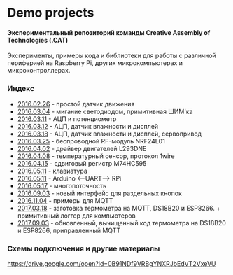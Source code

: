 # Demo projects
#### Экспериментальный репозиторий команды Creative Assembly of Technologies (.CAT)

Эксперименты, примеры кода и библиотеки для работы с различной периферией на Raspberry Pi, других микрокомпьютерах и микроконтроллерах.

### Индекс
* [2016.02.26](2016.02.26) - простой датчик движения
* [2016.03.04](2016.03.04) - мигание светодиодом, примитивная ШИМ'ка
* [2016.03.11](2016.03.11) - АЦП и потенциометр
* [2016.03.12](2016.03.12) - АЦП, датчик влажности и дисплей
* [2016.03.18](2016.03.18) - АЦП, датчик влажности и дисплей, сервопривод
* [2016.03.25](2016.03.25) - беспроводной RF-модуль NRF24L01
* [2016.04.02](2016.04.02) - драйвер двигателей L293DNE
* [2016.04.08](2016.04.08) - температурный сенсор, протокол 1wire
* [2016.04.15](2016.04.15) - сдвиговый регистр M74HC595
* [2016.05.11](2016.05.11) - клавиатура
* [2016.05.11](2016.05.11) - Arduino <--UART--> RPi
* [2016.05.17](2016.05.17) - многопоточность
* [2016.09.03](2016.09.03) - новый интерфейс для раздельных кнопок
* [2016.11.04](2016.11.04) - примеры для MQTT
* [2017.03.18](2017.03.18) - заготовка термометра на MQTT, DS18B20 и ESP8266. + примитивный логгер для компьютеров
* [2017.09.03](2017.09.03) - обновленный, вычищенный код термометра на DS18B20 и ESP8266, приправленный MQTT

### Схемы подключения и другие материалы
https://drive.google.com/open?id=0B91NDf9VRBgYNXRJbEdVT2VxeVU
